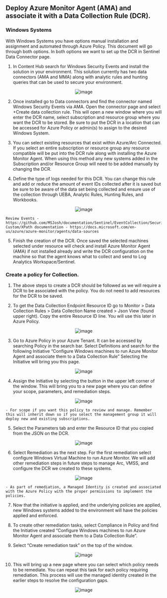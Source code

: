 ## Deploy Azure Monitor Agent (AMA) and associate it with a Data Collection Rule (DCR).

### Windows Systems

With Windows Systems you have options manual installation and assignment and automated through Azure Policy. This document will go through both options. In both options we want to set up the DCR in Sentinel Data Connector page.

1. In Content Hub search for Windows Security Events and install the solution in your environment. This solution currently has two data connectors (AMA and MMA) along with analytic rules and hunting queries that can be used to secure your environment.

<div style="text-align:center"><img src="https://github.com/MSJosh/documentation/assets/120500937/00915350-18ce-49b0-8c5f-ef7debd315f8" alt="image"></div>

2. Once installed go to Data connectors and find the connector named Windows Security Events via AMA. Open the connector page and select +Create data collection rule. This will open a new window where you will enter the DCR name, select subscription and resource group where you want the DCR to be stored. Be sure to put the DCR in a location that can be accessed for Azure Policy or admin(s) to assign to the desired Windows System. 

3. You can select existing resources that exist within Azure/Arc Connected. If you select an entire subscription or resource group any resource compatible will be put into the DCR rule along with installing the Azure Monitor Agent. When using this method any new systems added in the Subscription and/or Resource Group will need to be added manually by changing the DCR. 

4. Define the type of logs needed for this DCR. You can change this rule and add or reduce the amount of event IDs collected after it is saved but be sure to be aware of the data set being collected and ensure use of the collection through UEBA, Analytic Rules, Hunting Rules, and Workbooks. 

<div style="text-align:center"><img src="https://github.com/MSJosh/documentation/assets/120500937/6c429d22-e807-4616-8979-6800abb39b2a" alt="image"></div>

    Review Events - https://github.com/MSJosh/documentation/Sentinel/EventCollection/SecurityEvents.md
    Custom/XPath documentation - https://docs.microsoft.com/en-us/azure/azure-monitor/agents/data-sources

5. Finish the creation of the DCR. Once saved the selected machines selected under resource will check and install Azure Monitor Agent (AMA) if not installed already and write the DCR configuration on the machine so that the agent knows what to collect and send to Log Analytics Workspace/Sentinel. 

### Create a policy for Collection.

1. The above steps to create a DCR should be followed as we will require a DCR to be associated with the policy. You do not need to add resources for the DCR to be saved.

2. To get the Data Collection Endpoint Resource ID go to Monitor > Data Collection Rules > Data Collection Name created > Json View (found upper right). Copy the entire Resource ID line. You will use this later in Azure Policy.

<div style="text-align:center"><img src="https://github.com/MSJosh/documentation/assets/120500937/b55cfad3-3f77-48d5-8413-c6c26428ede3" alt="image"></div>

3. Go to Azure Policy in your Azure Tenant. It can be accessed by searching Policy in the search bar. Select Definitions and search for the following Initiative “Configure Windows machines to run Azure Monitor Agent and associate them to a Data Collection Rule” Selecting the Initiative will bring you this page.

<div style="text-align:center"><img src="https://github.com/MSJosh/documentation/assets/120500937/621a8e9c-9a03-4b76-90fb-72e14a86abab" alt="image"></div>

4. Assign the Initiative by selecting the button in the upper left corner of the window. This will bring you to a new page where you can define your scope, parameters, and remediation steps.

<div style="text-align:center"><img src="https://github.com/MSJosh/documentation/assets/120500937/0c92b1d3-fadd-493c-a733-79bc89bf0f30" alt="image"></div>

    - For scope if you want this policy to review and manage. Remember this will inherit down so if you select the management group it will deploy new and existing subscriptions.

5. Select the Parameters tab and enter the Resource ID that you copied from the JSON on the DCR.

<div style="text-align:center"><img src="https://github.com/MSJosh/documentation/assets/120500937/f01d9b17-1243-42c7-af07-f148c3da1b38" alt="image"></div>

6. Select Remediation as the next step. For the first remediation select configure Windows Virtual Machine to run Azure Monitor. We will add other remediation steps in future steps to manage Arc, VMSS, and configure the DCR we created to these systems.

<div style="text-align:center"><img src="https://github.com/MSJosh/documentation/assets/120500937/8f1a0150-f126-41e2-85ed-9d9e665a6d98" alt="image"></div>

    - As part of remediation, a Managed Identity is created and associated with the Azure Policy with the proper permissions to implement the policies.

7. Now that the initiative is applied, and the underlying policies are applied, new Windows systems added to the environment will have the policies applied and enforced.

8. To create other remediation tasks, select Compliance in Policy and find the Initiative created “Configure Windows machines to run Azure Monitor Agent and associate them to a Data Collection Rule”.

9. Select “Create remediation task” on the top of the window.

<div style="text-align:center"><img src="https://github.com/MSJosh/documentation/assets/120500937/2feb217d-c123-4875-8d81-fc7f5c27f418" alt="image"></div>

10. This will bring up a new page where you can select which policy needs to be remediate. You can repeat this task for each policy requiring remediation. This process will use the managed identity created in the earlier steps to resolve the configuration gaps.

<div style="text-align:center"><img src="https://github.com/MSJosh/documentation/assets/120500937/19c0453f-d1a6-4f26-ba87-7ff0860934ba" alt="image"></div>
